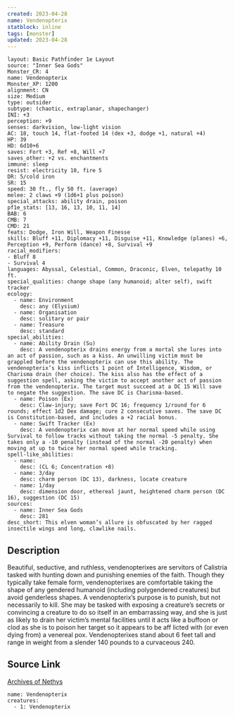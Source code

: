 ```yaml
---
created: 2023-04-28
name: Vendenopterix
statblock: inline
tags: [monster]
updated: 2023-04-28
---
```

```statblock
layout: Basic Pathfinder 1e Layout
source: "Inner Sea Gods"
Monster_CR: 4
name: Vendenopterix
Monster_XP: 1200
alignment: CN
size: Medium
type: outsider
subtype: (chaotic, extraplanar, shapechanger)
INI: +3
perception: +9
senses: darkvision, low-light vision
AC: 18, touch 14, flat-footed 14 (dex +3, dodge +1, natural +4)
HP: 39
HD: 6d10+6
saves: Fort +3, Ref +8, Will +7
saves_other: +2 vs. enchantments
immune: sleep
resist: electricity 10, fire 5
DR: 5/cold iron
SR: 15
speed: 30 ft., fly 50 ft. (average)
melee: 2 claws +9 (1d6+1 plus poison)
special_attacks: ability drain, poison
pf1e_stats: [13, 16, 13, 10, 11, 14]
BAB: 6
CMB: 7
CMD: 21
feats: Dodge, Iron Will, Weapon Finesse
skills: Bluff +11, Diplomacy +11, Disguise +11, Knowledge (planes) +6, Perception +9, Perform (dance) +8, Survival +9
racial_modifiers:
- Bluff 8
- Survival 4
languages: Abyssal, Celestial, Common, Draconic, Elven, telepathy 10 ft.
special_qualities: change shape (any humanoid; alter self), swift tracker
ecology:
  - name: Environment
    desc: any (Elysium)
  - name: Organisation
    desc: solitary or pair
  - name: Treasure
    desc: standard
special_abilities:
  - name: Ability Drain (Su)
    desc: A vendenopterix drains energy from a mortal she lures into an act of passion, such as a kiss. An unwilling victim must be grappled before the vendenopterix can use this ability. The vendenopterix’s kiss inflicts 1 point of Intelligence, Wisdom, or Charisma drain (her choice). The kiss also has the effect of a suggestion spell, asking the victim to accept another act of passion from the vendenopterix. The target must succeed at a DC 15 Will save to negate the suggestion. The save DC is Charisma-based.
  - name: Poison (Ex)
    desc: Claw-injury; save Fort DC 16; frequency 1/round for 6 rounds; effect 1d2 Dex damage; cure 2 consecutive saves. The save DC is Constitution-based, and includes a +2 racial bonus.
  - name: Swift Tracker (Ex)
    desc: A vendenopterix can move at her normal speed while using Survival to follow tracks without taking the normal -5 penalty. She takes only a -10 penalty (instead of the normal -20 penalty) when moving at up to twice her normal speed while tracking.
spell-like_abilities:
  - name:
    desc: (CL 6; Concentration +8)
  - name: 3/day
    desc: charm person (DC 13), darkness, locate creature
  - name: 1/day
    desc: dimension door, ethereal jaunt, heightened charm person (DC 16), suggestion (DC 15)
sources:
  - name: Inner Sea Gods
    desc: 281
desc_short: This elven woman’s allure is obfuscated by her ragged insectile wings and long, clawlike nails.
```
## Description
Beautiful, seductive, and ruthless, vendenopterixes are servitors of Calistria tasked with hunting down and punishing enemies of the faith. Though they typically take female form, vendenopterixes are comfortable taking the shape of any gendered humanoid (including polygendered creatures) but avoid genderless shapes. A vendenopterix’s purpose is to punish, but not necessarily to kill. She may be tasked with exposing a creature’s secrets or convincing a creature to do so itself in an embarrassing way, and she is just as likely to drain her victim’s mental facilities until it acts like a buffoon or clod as she is to poison her target so it appears to be aff licted with (or even dying from) a venereal pox. Vendenopterixes stand about 6 feet tall and range in weight from a slender 140 pounds to a curvaceous 240.
## Source Link
[Archives of Nethys](https://aonprd.com/MonsterDisplay.aspx?ItemName=Vendenopterix)
```encounter-table
name: Vendenopterix
creatures:
  - 1: Vendenopterix
```
